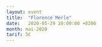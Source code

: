 ```yaml
---
layout: event
title:  "Florence Merle"
date:   2020-05-29 20:00:00 +0200
month: mai-2020
tarif: 5€
---
```

